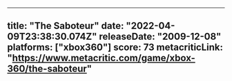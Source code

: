 
---
title: "The Saboteur"
date: "2022-04-09T23:38:30.074Z"
releaseDate: "2009-12-08"
platforms: ["xbox360"]
score: 73
metacriticLink: "https://www.metacritic.com/game/xbox-360/the-saboteur"
---
